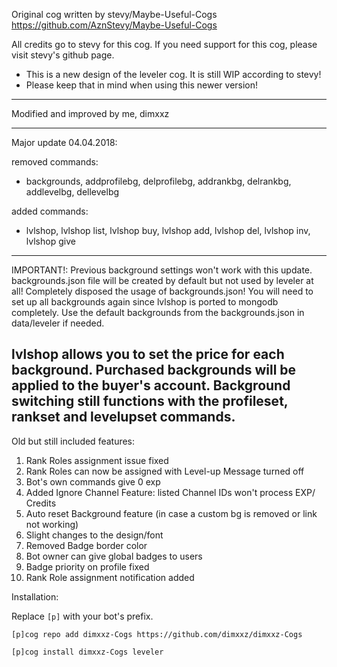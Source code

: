Original cog written by stevy/Maybe-Useful-Cogs https://github.com/AznStevy/Maybe-Useful-Cogs

All credits go to stevy for this cog.
If you need support for this cog, please visit stevy's github page.

- This is a new design of the leveler cog. It is still WIP according to stevy!
- Please keep that in mind when using this newer version!

----------------------------------------------------------------------------------------------
Modified and improved by me, dimxxz


----------------------------------------------------------------------------------------------
Major update 04.04.2018:

removed commands:
- backgrounds, addprofilebg, delprofilebg, addrankbg, delrankbg, addlevelbg, dellevelbg

added commands:
+ lvlshop, lvlshop list, lvlshop buy, lvlshop add, lvlshop del, lvlshop inv, lvlshop give


----------------------------------------------------------------------------------------------
IMPORTANT!:
Previous background settings won't work with this update.
backgrounds.json file will be created by default but not used by leveler at all!
Completely disposed the usage of backgrounds.json!
You will need to set up all backgrounds again since lvlshop is ported to mongodb completely.
Use the default backgrounds from the backgrounds.json in data/leveler if needed.

lvlshop allows you to set the price for each background.
Purchased backgrounds will be applied to the buyer's account.
Background switching still functions with the profileset, rankset and levelupset commands.
----------------------------------------------------------------------------------------------


Old but still included features:
1. Rank Roles assignment issue fixed
2. Rank Roles can now be assigned with Level-up Message turned off
3. Bot's own commands give 0 exp
4. Added Ignore Channel Feature: listed Channel IDs won't process EXP/ Credits
5. Auto reset Background feature (in case a custom bg is removed or link not working)
6. Slight changes to the design/font
7. Removed Badge border color
8. Bot owner can give global badges to users
9. Badge priority on profile fixed
10. Rank Role assignment notification added


Installation:

Replace `[p]` with your bot's prefix.
```
[p]cog repo add dimxxz-Cogs https://github.com/dimxxz/dimxxz-Cogs
```
```
[p]cog install dimxxz-Cogs leveler
```
